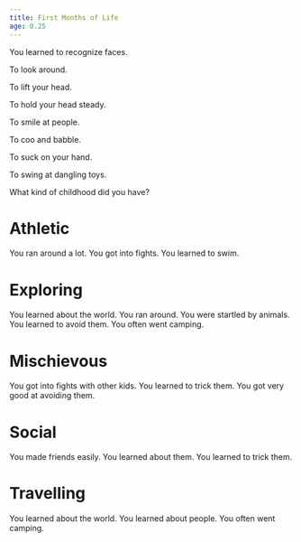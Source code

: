 ```yaml
---
title: First Months of Life
age: 0.25
---
```


You learned to recognize faces. <Mod stat="INT"></Mod>

To look around. <Mod stat="PER"></Mod>

To lift your head. <Mod stat="STR"></Mod>

To hold your head steady. <Mod stat="STA"></Mod>

To smile at people. <Mod stat="CHA"></Mod>

To coo and babble.  <Mod stat="COM"></Mod>

To suck on your hand. <Mod stat="DEX"></Mod>

To swing at dangling toys. <Mod stat="SPD"></Mod>

<Prompt> What kind of childhood did you have? </Prompt>

<Choice label="Athletic">

# Athletic
You ran around a lot. <Mod skill="Athletics" value="4"> <Mod stat="STA" value="2">
You got into fights. <Mod skill="Brawl" value="4"> <Mod stat="STR" value="2">
You learned to swim. <Mod skill="Swim" value="4"> <Mod stat="STA" value="2">

</Choice>
<Choice label="Exploring">

# Exploring
You learned about the world. <Mod skill="Worldliness" value="4"> <Mod stat="INT" value="2">
You ran around. <Mod skill="Athletics" value="2"> <Mod stat="STA">
You were startled by animals. <Mod skill="Awareness" value="2"> <Mod stat="PER">
You learned to avoid them. <Mod skill="Stealth" value="2"> <Mod stat="DEX">
You often went camping. <Mod skill="Survival" value="4"> <Mod stat="INT" value="2">

</Choice>
<Choice label="Mischievous">

# Mischievous
You got into fights with other kids. <Mod skill="Brawl" value="4"> <Mod stat=STR value=2>
You learned to trick them. <Mod skill="Guile" value="4"> <Mod stat=CHA value=2>
You got very good at avoiding them. <Mod skill="Stealth" value="4"> <Mod stat=DEX value=2>
</Choice>
<Choice label="Social">

# Social
You made friends easily. <Mod skill=Charm value=4> <Mod stat=CHA value=2>
You learned about them. <Mod skill=Empathy value=4> <Mod stat=COM value=2>
You learned to trick them. <Mod skill="Guile" value="4"> <Mod stat=CHA value=2>

</Choice>
<Choice label=Travelling>

# Travelling
You learned about the world. <Mod skill="Worldliness" value="4"> <Mod stat="INT" value="2">
You learned about people. <Mod skill=Empathy value=4> <Mod stat=COM value=2>
You often went camping. <Mod skill="Survival" value="4"> <Mod stat="INT" value="2">

</Choice>
